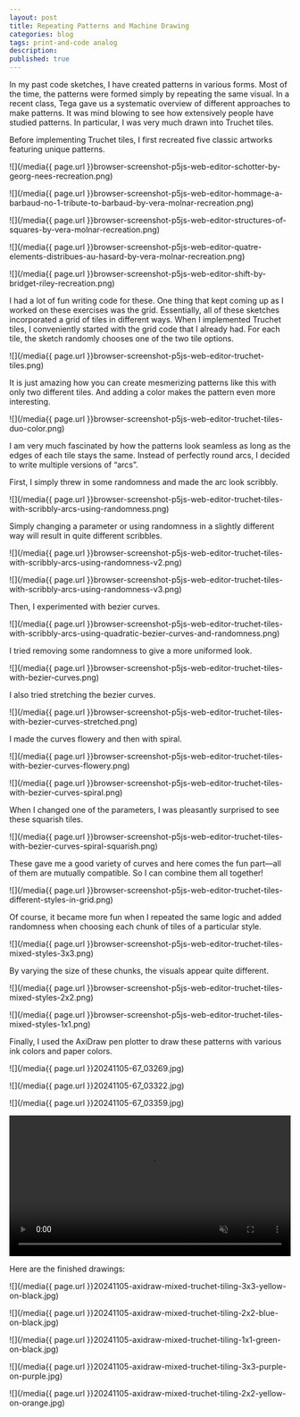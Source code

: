 ```yaml
---
layout: post
title: Repeating Patterns and Machine Drawing
categories: blog
tags: print-and-code analog
description:
published: true
---
```


In my past code sketches, I have created patterns in various forms. Most of the time, the patterns were formed simply by repeating the same visual. In a recent class, Tega gave us a systematic overview of different approaches to make patterns. It was mind blowing to see how extensively people have studied patterns. In particular, I was very much drawn into Truchet tiles.

Before implementing Truchet tiles, I first recreated five classic artworks featuring unique patterns.

![](/media{{ page.url }}browser-screenshot-p5js-web-editor-schotter-by-georg-nees-recreation.png)

![](/media{{ page.url }}browser-screenshot-p5js-web-editor-hommage-a-barbaud-no-1-tribute-to-barbaud-by-vera-molnar-recreation.png)

![](/media{{ page.url }}browser-screenshot-p5js-web-editor-structures-of-squares-by-vera-molnar-recreation.png)

![](/media{{ page.url }}browser-screenshot-p5js-web-editor-quatre-elements-distribues-au-hasard-by-vera-molnar-recreation.png)

![](/media{{ page.url }}browser-screenshot-p5js-web-editor-shift-by-bridget-riley-recreation.png)

I had a lot of fun writing code for these. One thing that kept coming up as I worked on these exercises was the grid. Essentially, all of these sketches incorporated a grid of tiles in different ways. When I implemented Truchet tiles, I conveniently started with the grid code that I already had. For each tile, the sketch randomly chooses one of the two tile options.

![](/media{{ page.url }}browser-screenshot-p5js-web-editor-truchet-tiles.png)

It is just amazing how you can create mesmerizing patterns like this with only two different tiles. And adding a color makes the pattern even more interesting.

![](/media{{ page.url }}browser-screenshot-p5js-web-editor-truchet-tiles-duo-color.png)

I am very much fascinated by how the patterns look seamless as long as the edges of each tile stays the same. Instead of perfectly round arcs, I decided to write multiple versions of “arcs”.

First, I simply threw in some randomness and made the arc look scribbly.

![](/media{{ page.url }}browser-screenshot-p5js-web-editor-truchet-tiles-with-scribbly-arcs-using-randomness.png)

Simply changing a parameter or using randomness in a slightly different way will result in quite different scribbles.

![](/media{{ page.url }}browser-screenshot-p5js-web-editor-truchet-tiles-with-scribbly-arcs-using-randomness-v2.png)

![](/media{{ page.url }}browser-screenshot-p5js-web-editor-truchet-tiles-with-scribbly-arcs-using-randomness-v3.png)

Then, I experimented with bezier curves.

![](/media{{ page.url }}browser-screenshot-p5js-web-editor-truchet-tiles-with-scribbly-arcs-using-quadratic-bezier-curves-and-randomness.png)

I tried removing some randomness to give a more uniformed look.

![](/media{{ page.url }}browser-screenshot-p5js-web-editor-truchet-tiles-with-bezier-curves.png)

I also tried stretching the bezier curves.

![](/media{{ page.url }}browser-screenshot-p5js-web-editor-truchet-tiles-with-bezier-curves-stretched.png)

I made the curves flowery and then with spiral.

![](/media{{ page.url }}browser-screenshot-p5js-web-editor-truchet-tiles-with-bezier-curves-flowery.png)

![](/media{{ page.url }}browser-screenshot-p5js-web-editor-truchet-tiles-with-bezier-curves-spiral.png)

When I changed one of the parameters, I was pleasantly surprised to see these squarish tiles.

![](/media{{ page.url }}browser-screenshot-p5js-web-editor-truchet-tiles-with-bezier-curves-spiral-squarish.png)

These gave me a good variety of curves and here comes the fun part—all of them are mutually compatible. So I can combine them all together!

![](/media{{ page.url }}browser-screenshot-p5js-web-editor-truchet-tiles-different-styles-in-grid.png)

Of course, it became more fun when I repeated the same logic and added randomness when choosing each chunk of tiles of a particular style.

![](/media{{ page.url }}browser-screenshot-p5js-web-editor-truchet-tiles-mixed-styles-3x3.png)

By varying the size of these chunks, the visuals appear quite different.

![](/media{{ page.url }}browser-screenshot-p5js-web-editor-truchet-tiles-mixed-styles-2x2.png)

![](/media{{ page.url }}browser-screenshot-p5js-web-editor-truchet-tiles-mixed-styles-1x1.png)

Finally, I used the AxiDraw pen plotter to draw these patterns with various ink colors and paper colors.

![](/media{{ page.url }}20241105-67_03269.jpg)

![](/media{{ page.url }}20241105-67_03322.jpg)

![](/media{{ page.url }}20241105-67_03359.jpg)

<video width="100%" preload="auto" autoplay playsinline loop muted>
  <source src="/media{{ page.url }}20241105-axidraw-mixed-truchet-tiling-3x3-yellow-on-black-timelpase-cropped-720p@30fps.mp4" type='video/mp4'>
</video>

Here are the finished drawings:

![](/media{{ page.url }}20241105-axidraw-mixed-truchet-tiling-3x3-yellow-on-black.jpg)

![](/media{{ page.url }}20241105-axidraw-mixed-truchet-tiling-2x2-blue-on-black.jpg)

![](/media{{ page.url }}20241105-axidraw-mixed-truchet-tiling-1x1-green-on-black.jpg)

![](/media{{ page.url }}20241105-axidraw-mixed-truchet-tiling-3x3-purple-on-purple.jpg)

![](/media{{ page.url }}20241105-axidraw-mixed-truchet-tiling-2x2-yellow-on-orange.jpg)
